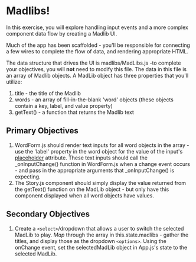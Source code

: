 Madlibs!
===================
In this exercise, you will explore handling input events and a more complex component data flow by creating a Madlib UI.

Much of the app has been scaffolded - you'll be responsible for connecting a few wires to complete the flow of data, and rendering appropriate HTML.

The data structure that drives the UI is madlibs/MadLibs.js -to complete your objectives, you will **not** need to modify this file.  The data in this file is an array of Madlib objects.  A MadLib object has three properties that you'll utilize:  

 1. title - the title of the Madlib
 2. words - an array of fill-in-the-blank 'word' objects (these objects contain a key, label, and value property) 
 3. getText() - a function that returns the Madlib text


Primary Objectives
-------------

 1. WordForm.js should render text inputs for all word objects in the array - use the 'label' property in the word object for the value of the input's [placeholder](http://www.w3schools.com/Tags/att_input_placeholder.asp) attribute.  These text inputs should call the _onInputChange() function in WordForm.js when a change event occurs - and pass in the appropriate arguments that _onInputChange() is expecting.
 2. The Story.js component should simply display the value returned from the getText() function on the MadLib object - but only have this component displayed when all word objects have values.  

Secondary Objectives
-------------

 1. Create a `<select>`/dropdown that allows a user to switch the selected MadLib to play.  *Map* through the array in this.state.madlibs - gather the titles, and display those as the dropdown `<options>`.  Using the onChange event, set the selectedMadLib object in App.js's state to the selected MadLib.